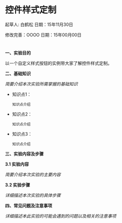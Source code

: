 # 控件样式定制

起草人: 白鹤松   日期：15年11月30日

修改完善：OOOO   日期：15年00月00日

# 

**一、实验目的**

以一个自定义样式按钮的实例带大家了解控件样式定制。

**二、基础知识**

*简要介绍本次实验所需掌握的基础知识*
   
* 知识点1：

      知识点介绍

* 知识点2：

      知识点介绍


* 知识点3：

      知识点介绍


   

**三、实验内容及步骤**

**3.1 实验内容**

*简要介绍本次实验的主要内容*

**3.2 实验步骤**

*详细描述本次实验的具体步骤*

**四、常见问题及注意事项**

*详细描述本此实验的可能会遇到的问题以及相关的注意事项*


